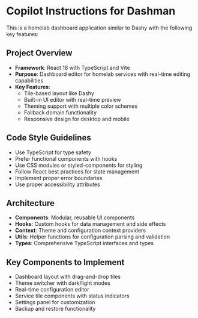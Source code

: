 # Copilot Instructions for Dashman

<!-- Use this file to provide workspace-specific custom instructions to Copilot. For more details, visit https://code.visualstudio.com/docs/copilot/copilot-customization#_use-a-githubcopilotinstructionsmd-file -->

This is a homelab dashboard application similar to Dashy with the following key features:

## Project Overview
- **Framework**: React 18 with TypeScript and Vite
- **Purpose**: Dashboard editor for homelab services with real-time editing capabilities
- **Key Features**: 
  - Tile-based layout like Dashy
  - Built-in UI editor with real-time preview
  - Theming support with multiple color schemes
  - Fallback domain functionality
  - Responsive design for desktop and mobile

## Code Style Guidelines
- Use TypeScript for type safety
- Prefer functional components with hooks
- Use CSS modules or styled-components for styling
- Follow React best practices for state management
- Implement proper error boundaries
- Use proper accessibility attributes

## Architecture
- **Components**: Modular, reusable UI components
- **Hooks**: Custom hooks for data management and side effects
- **Context**: Theme and configuration context providers
- **Utils**: Helper functions for configuration parsing and validation
- **Types**: Comprehensive TypeScript interfaces and types

## Key Components to Implement
- Dashboard layout with drag-and-drop tiles
- Theme switcher with dark/light modes
- Real-time configuration editor
- Service tile components with status indicators
- Settings panel for customization
- Backup and restore functionality
